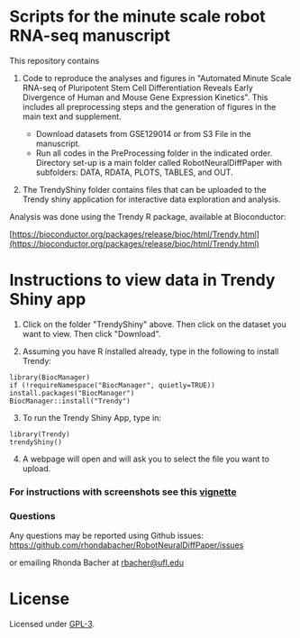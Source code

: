# Scripts for the minute scale robot RNA-seq manuscript


This repository contains 

1. Code to reproduce the analyses and figures in "Automated Minute Scale RNA-seq of Pluripotent Stem Cell Differentiation Reveals Early Divergence of Human and Mouse Gene Expression Kinetics". This includes all preprocessing steps and the generation of figures in the main text and supplement. 

    * Download datasets from GSE129014 or from S3 File in the manuscript.
    * Run all codes in the PreProcessing folder in the indicated order. Directory set-up is a main folder called RobotNeuralDiffPaper with subfolders: DATA, RDATA, PLOTS, TABLES, and OUT.
  
2. The TrendyShiny folder contains files that can be uploaded to the Trendy shiny application for interactive data exploration and analysis.

Analysis was done using the Trendy R package, available at Bioconductor:

[https://bioconductor.org/packages/release/bioc/html/Trendy.html](https://bioconductor.org/packages/release/bioc/html/Trendy.html)


# Instructions to view data in Trendy Shiny app


1. Click on the folder "TrendyShiny" above. Then click on the dataset you want to view. Then click "Download".

2. Assuming you have R installed already, type in the following to install Trendy:

```
library(BiocManager)
if (!requireNamespace("BiocManager", quietly=TRUE))
install.packages("BiocManager")
BiocManager::install("Trendy")
```

3. To run the Trendy Shiny App, type in:

```
library(Trendy)
trendyShiny()
```

4. A webpage will open and will ask you to select the file you want to upload. 


### For instructions with screenshots see this [vignette](https://github.com/rhondabacher/RobotNeuralDiffPaper/blob/master/TrendyShinyInstructions.pdf)



### Questions

Any questions may be reported using Github issues: https://github.com/rhondabacher/RobotNeuralDiffPaper/issues

or emailing Rhonda Bacher at rbacher@ufl.edu

# License

Licensed under [GPL-3](https://github.com/rhondabacher/RobotNeuralDiffPaper/blob/master/LICENSE.md).
